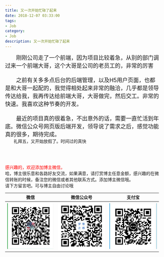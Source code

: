 ```yaml
---
title: 又一次开始忙碌了起来
date: 2018-12-07 03:33:00
tags: 
- Job
category: 
- Job
description: 又一次开始忙碌了起来
---
```

<!-- image url 
https://raw.githubusercontent.com/HealerJean/HealerJean.github.io/master/blogImages
　　首行缩进
<font color="red">  </font>

<font  color="red" size="4">   </font>


<font size="4">   </font>
-->

<font size="4">  

　　刚刚公司走了一个前端，因为项目比较着急，从别的部门调过来一个前端大哥，这个大哥是公司的老员工的，非常的厉害
 </font>
 <br/>
 <font size="4">  
 　　之前有关多多点后台的后端管理，以及H5用户页面，也都是和大哥一起配的，我觉得相处起来非常的融洽，几乎都是领导传达给我，我再传达给前端大哥，大哥做完，然后交工。非常的快速。我喜欢这种节奏的开发。
 </font>
 <br/>
  <font size="4">  
 　　最近的项目真的很着急，不出意外的话，需要一直忙活到年底。微信公众号网页版后端开发，领导说了需求之后，感觉功能真的很多，期待完成。
 </font>
 <br/>
 　　礼拜五，又开始放假了。时间过的真快
  　　
  　　




<br/><br/><br/>
<font color="red"> 感兴趣的，欢迎添加博主微信， </font><br/>
哈，博主很乐意和各路好友交流，如果满意，请打赏博主任意金额，感兴趣的在微信转账的时候，备注您的微信或者其他联系方式。添加博主微信哦。
<br/>
请下方留言吧。可与博主自由讨论哦

|微信 | 微信公众号|支付宝|
|:-------:|:-------:|:------:|
| ![微信](https://raw.githubusercontent.com/HealerJean/HealerJean.github.io/master/assets/img/tctip/weixin.jpg)|![微信公众号](https://raw.githubusercontent.com/HealerJean/HealerJean.github.io/master/assets/img/my/qrcode_for_gh_a23c07a2da9e_258.jpg)|![支付宝](https://raw.githubusercontent.com/HealerJean/HealerJean.github.io/master/assets/img/tctip/alpay.jpg) |




<!-- Gitalk 评论 start  -->

<link rel="stylesheet" href="https://unpkg.com/gitalk/dist/gitalk.css">
<script src="https://unpkg.com/gitalk@latest/dist/gitalk.min.js"></script> 
<div id="gitalk-container"></div>    
 <script type="text/javascript">
    var gitalk = new Gitalk({
		clientID: `1d164cd85549874d0e3a`,
		clientSecret: `527c3d223d1e6608953e835b547061037d140355`,
		repo: `HealerJean.github.io`,
		owner: 'HealerJean',
		admin: ['HealerJean'],
		id: 'mBw2AFTjxSCERQZa',
    });
    gitalk.render('gitalk-container');
</script> 

<!-- Gitalk end -->

